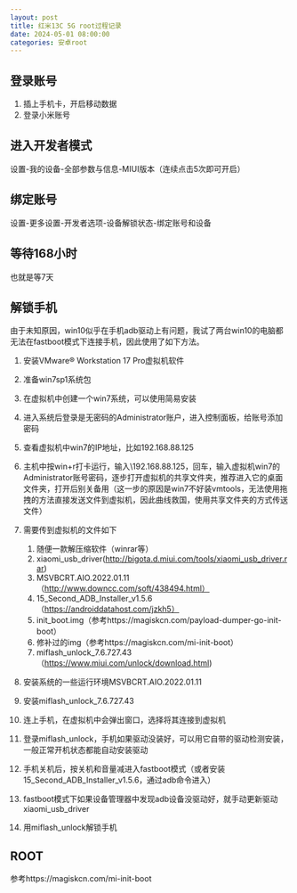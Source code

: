 ```yaml
---
layout: post
title: 红米13C 5G root过程记录
date: 2024-05-01 08:00:00
categories: 安卓root
---
```


## 登录账号
1. 插上手机卡，开启移动数据
2. 登录小米账号

## 进入开发者模式
设置-我的设备-全部参数与信息-MIUI版本（连续点击5次即可开启）
## 绑定账号
设置-更多设置-开发者选项-设备解锁状态-绑定账号和设备
## 等待168小时
也就是等7天
## 解锁手机
由于未知原因，win10似乎在手机adb驱动上有问题，我试了两台win10的电脑都无法在fastboot模式下连接手机，因此使用了如下方法。

1. 安装VMware® Workstation 17 Pro虚拟机软件
2. 准备win7sp1系统包
3. 在虚拟机中创建一个win7系统，可以使用简易安装
4. 进入系统后登录是无密码的Administrator账户，进入控制面板，给账号添加密码
5. 查看虚拟机中win7的IP地址，比如192.168.88.125
6. 主机中按win+r打卡运行，输入\\192.168.88.125，回车，输入虚拟机win7的Administrator账号密码，逐步打开虚拟机的共享文件夹，推荐进入它的桌面文件夹，打开后别关备用（这一步的原因是win7不好装vmtools，无法使用拖拽的方法直接发送文件到虚拟机，因此曲线救国，使用共享文件夹的方式传送文件）
7. 需要传到虚拟机的文件如下
    1. 随便一款解压缩软件（winrar等）
    2. xiaomi_usb_driver(http://bigota.d.miui.com/tools/xiaomi_usb_driver.rar)
    3. MSVBCRT.AIO.2022.01.11（http://www.downcc.com/soft/438494.html）
    4. 15_Second_ADB_Installer_v1.5.6（https://androiddatahost.com/jzkh5）
    5. init_boot.img（参考https://magiskcn.com/payload-dumper-go-init-boot）
    6. 修补过的img（参考https://magiskcn.com/mi-init-boot）
    7. miflash_unlock_7.6.727.43（https://www.miui.com/unlock/download.html)

8. 安装系统的一些运行环境MSVBCRT.AIO.2022.01.11
9. 安装miflash_unlock_7.6.727.43
10. 连上手机，在虚拟机中会弹出窗口，选择将其连接到虚拟机
11. 登录miflash_unlock，手机如果驱动没装好，可以用它自带的驱动检测安装，一般正常开机状态都能自动安装驱动
12. 手机关机后，按关机和音量减进入fastboot模式（或者安装15_Second_ADB_Installer_v1.5.6，通过adb命令进入）
13. fastboot模式下如果设备管理器中发现adb设备没驱动好，就手动更新驱动xiaomi_usb_driver
14. 用miflash_unlock解锁手机

## ROOT

参考https://magiskcn.com/mi-init-boot